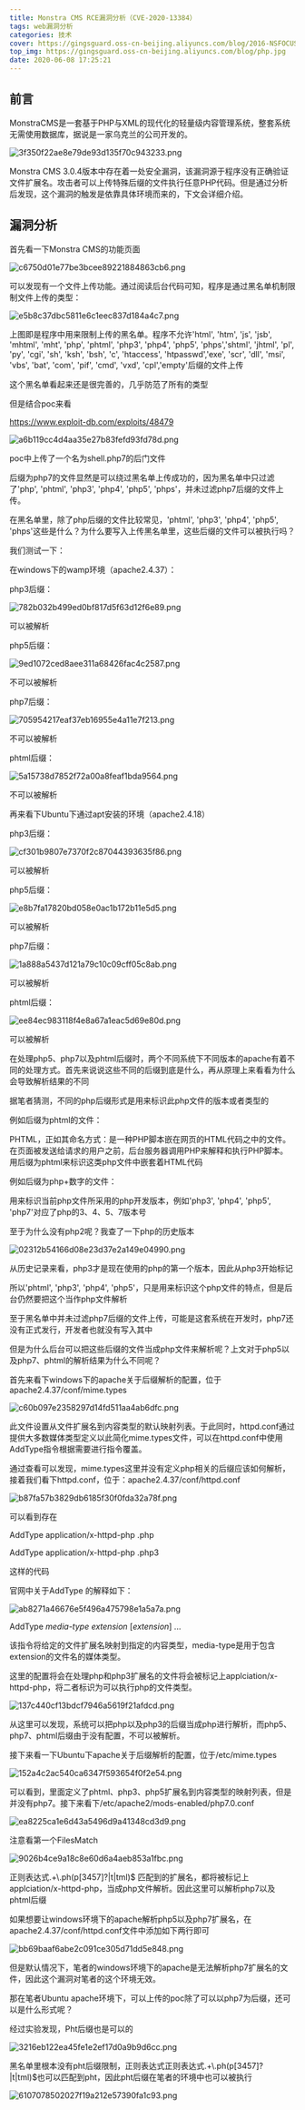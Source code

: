 ```yaml
---
title: Monstra CMS RCE漏洞分析（CVE-2020-13384）
tags: web漏洞分析
categories: 技术
cover: https://gingsguard.oss-cn-beijing.aliyuncs.com/blog/2016-NSFOCUS-Security-Report-Regarding-Network-Video-Surveillance-Systems.jpg
top_img: https://gingsguard.oss-cn-beijing.aliyuncs.com/blog/php.jpg
date: 2020-06-08 17:25:21
---
```


前言
----

MonstraCMS是一套基于PHP与XML的现代化的轻量级内容管理系统，整套系统无需使用数据库，据说是一家乌克兰的公司开发的。

![3f350f22ae8e79de93d135f70c943233.png](https://xzfile.aliyuncs.com/media/upload/picture/20200528162937-5e159052-a0bd-1.png)

Monstra CMS 3.0.4版本中存在着一处安全漏洞，该漏洞源于程序没有正确验证文件扩展名。攻击者可以上传特殊后缀的文件执行任意PHP代码。但是通过分析后发现，这个漏洞的触发是依靠具体环境而来的，下文会详细介绍。

漏洞分析
--------

首先看一下Monstra CMS的功能页面

![c6750d01e77be3bcee89221884863cb6.png](https://xzfile.aliyuncs.com/media/upload/picture/20200528162956-6970005e-a0bd-1.png)

可以发现有一个文件上传功能。通过阅读后台代码可知，程序是通过黑名单机制限制文件上传的类型：

![e5b8c37dbc5811e6c1eec837d184a4c7.png](https://xzfile.aliyuncs.com/media/upload/picture/20200528163011-72336f82-a0bd-1.png)

上图即是程序中用来限制上传的黑名单。程序不允许'html', 'htm', 'js', 'jsb', 'mhtml', 'mht', 'php', 'phtml', 'php3', 'php4', 'php5', 'phps','shtml', 'jhtml', 'pl', 'py', 'cgi', 'sh', 'ksh', 'bsh', 'c', 'htaccess', 'htpasswd','exe', 'scr', 'dll', 'msi', 'vbs', 'bat', 'com', 'pif', 'cmd', 'vxd', 'cpl','empty'后缀的文件上传

这个黑名单看起来还是很完善的，几乎防范了所有的类型

但是结合poc来看

https://www.exploit-db.com/exploits/48479

![a6b119cc4d4aa35e27b83fefd93fd78d.png](https://xzfile.aliyuncs.com/media/upload/picture/20200528163025-7a69ee56-a0bd-1.png)

poc中上传了一个名为shell.php7的后门文件

后缀为php7的文件显然是可以绕过黑名单上传成功的，因为黑名单中只过滤了'php',
'phtml', 'php3', 'php4', 'php5', 'phps'，并未过滤php7后缀的文件上传。

在黑名单里，除了php后缀的文件比较常见，'phtml', 'php3', 'php4', 'php5',
'phps'这些是什么？为什么要写入上传黑名单里，这些后缀的文件可以被执行吗？

我们测试一下：

在windows下的wamp环境（apache2.4.37）：

php3后缀：

![782b032b499ed0bf817d5f63d12f6e89.png](https://xzfile.aliyuncs.com/media/upload/picture/20200528163041-83ea5da8-a0bd-1.png)

可以被解析

php5后缀：

![9ed1072ced8aee311a68426fac4c2587.png](https://xzfile.aliyuncs.com/media/upload/picture/20200528163055-8c6fec72-a0bd-1.png)

不可以被解析

php7后缀：

![705954217eaf37eb16955e4a11e7f213.png](https://xzfile.aliyuncs.com/media/upload/picture/20200528163111-96043a7c-a0bd-1.png)

不可以被解析

phtml后缀：

![5a15738d7852f72a00a8feaf1bda9564.png](https://xzfile.aliyuncs.com/media/upload/picture/20200528163124-9d8878b2-a0bd-1.png)

不可以被解析

再来看下Ubuntu下通过apt安装的环境（apache2.4.18）

php3后缀：

![cf301b9807e7370f2c87044393635f86.png](https://xzfile.aliyuncs.com/media/upload/picture/20200528163135-a4788266-a0bd-1.png)

可以被解析

php5后缀：

![e8b7fa17820bd058e0ac1b172b11e5d5.png](https://xzfile.aliyuncs.com/media/upload/picture/20200528163147-aba75396-a0bd-1.png)

可以被解析

php7后缀：

![1a888a5437d121a79c10c09cff05c8ab.png](https://xzfile.aliyuncs.com/media/upload/picture/20200528163158-b25380a2-a0bd-1.png)

可以被解析

phtml后缀：

![ee84ec983118f4e8a67a1eac5d69e80d.png](https://xzfile.aliyuncs.com/media/upload/picture/20200528163210-b96931de-a0bd-1.png)

可以被解析

在处理php5、php7以及phtml后缀时，两个不同系统下不同版本的apache有着不同的处理方式。首先来说说这些不同的后缀到底是什么，再从原理上来看看为什么会导致解析结果的不同

据笔者猜测，不同的php后缀形式是用来标识此php文件的版本或者类型的

例如后缀为phtml的文件：

PHTML，正如其命名方式：是一种PHP脚本嵌在网页的HTML代码之中的文件。在页面被发送给请求的用户之前，后台服务器调用PHP来解释和执行PHP脚本。用后缀为phtml来标识这类php文件中嵌套着HTML代码

例如后缀为php+数字的文件：

用来标识当前php文件所采用的php开发版本，例如'php3', 'php4', 'php5',
'php7'对应了php的3、4、5、7版本号

至于为什么没有php2呢？我查了一下php的历史版本

![02312b54166d08e23d37e2a149e04990.png](https://xzfile.aliyuncs.com/media/upload/picture/20200528163228-c3e53e32-a0bd-1.png)

从历史记录来看，php3才是现在使用的php的第一个版本，因此从php3开始标记

所以'phtml', 'php3', 'php4', 'php5'，只是用来标识这个php文件的特点，但是后台仍然要把这个当作php文件解析

至于黑名单中并未过滤php7后缀的文件上传，可能是这套系统在开发时，php7还没有正式发行，开发者也就没有写入其中

但是为什么后台可以把这些后缀的文件当成php文件来解析呢？上文对于php5以及php7、phtml的解析结果为什么不同呢？

首先来看下windows下的apache关于后缀解析的配置，位于apache2.4.37/conf/mime.types

![c60b097e2358297d14fd511aa4ab6dfc.png](https://xzfile.aliyuncs.com/media/upload/picture/20200528163241-cbb52906-a0bd-1.png)

此文件设置从文件扩展名到内容类型的默认映射列表。于此同时，httpd.conf通过提供大多数媒体类型定义以此简化mime.types文件，可以在httpd.conf中使用AddType指令根据需要进行指令覆盖。

通过查看可以发现，mime.types这里并没有定义php相关的后缀应该如何解析，接着我们看下httpd.conf，位于：apache2.4.37/conf/httpd.conf

![b87fa57b3829db6185f30f0fda32a78f.png](https://xzfile.aliyuncs.com/media/upload/picture/20200528163258-d59c398c-a0bd-1.png)

可以看到存在

AddType application/x-httpd-php .php

AddType application/x-httpd-php .php3

这样的代码

官网中关于AddType 的解释如下：

![ab8271a46676e5f496a475798e1a5a7a.png](https://xzfile.aliyuncs.com/media/upload/picture/20200528163311-ddc112a4-a0bd-1.png)

AddType *media-type* *extension* [*extension*] ...

该指令将给定的文件扩展名映射到指定的内容类型，media-type是用于包含extension的文件名的媒体类型。

这里的配置将会在处理php和php3扩展名的文件将会被标记上applciation/x-httpd-php，将二者标识为可以执行php的文件类型。

![137c440cf13bdcf7946a5619f21afdcd.png](https://xzfile.aliyuncs.com/media/upload/picture/20200528163326-e64814ae-a0bd-1.png)

从这里可以发现，系统可以把php以及php3的后缀当成php进行解析，而php5、php7、phtml后缀由于没有配置，不可以被解析。

接下来看一下Ubuntu下apache关于后缀解析的配置，位于/etc/mime.types

![152a4c2ac540ca6347f593654f0f2e54.png](https://xzfile.aliyuncs.com/media/upload/picture/20200528163340-eeb8acfc-a0bd-1.png)

可以看到，里面定义了phtml、php3、php5扩展名到内容类型的映射列表，但是并没有php7。接下来看下/etc/apache2/mods-enabled/php7.0.conf

![ea8225ca1e6d43a5496d9a41348cd3d9.png](https://xzfile.aliyuncs.com/media/upload/picture/20200528163352-f5dc0b82-a0bd-1.png)

注意看第一个FilesMatch

![9026b4ce9a18c8e60d6a4aeb853a1fbc.png](https://xzfile.aliyuncs.com/media/upload/picture/20200528163405-fdd299c8-a0bd-1.png)

正则表达式.+\\.ph(p[3457]?\|t\|tml)\$ 匹配到的扩展名，都将被标记上applciation/x-httpd-php，当成php文件解析。因此这里可以解析php7以及phtml后缀

如果想要让windows环境下的apache解析php5以及php7扩展名，在apache2.4.37/conf/httpd.conf文件中添加如下两行即可

![bb69baaf6abe2c091ce305d71dd5e848.png](https://xzfile.aliyuncs.com/media/upload/picture/20200528163418-058c06fe-a0be-1.png)

但是默认情况下，笔者的windows环境下的apache是无法解析php7扩展名的文件，因此这个漏洞对笔者的这个环境无效。

那在笔者Ubuntu apache环境下，可以上传的poc除了可以以php7为后缀，还可以是什么形式呢？

经过实验发现，Pht后缀也是可以的

![3216eb122ea45fe1e2ef17d0a9b9d6cc.png](https://xzfile.aliyuncs.com/media/upload/picture/20200528163431-0d89f2da-a0be-1.png)

黑名单里根本没有pht后缀限制，正则表达式正则表达式.+\\.ph(p[3457]?\|t\|tml)\$也可以匹配到pht，因此pht后缀在笔者的环境中也可以被执行

![6107078502027f19a212e57390fa1c93.png](https://xzfile.aliyuncs.com/media/upload/picture/20200528163447-16ee790e-a0be-1.png)